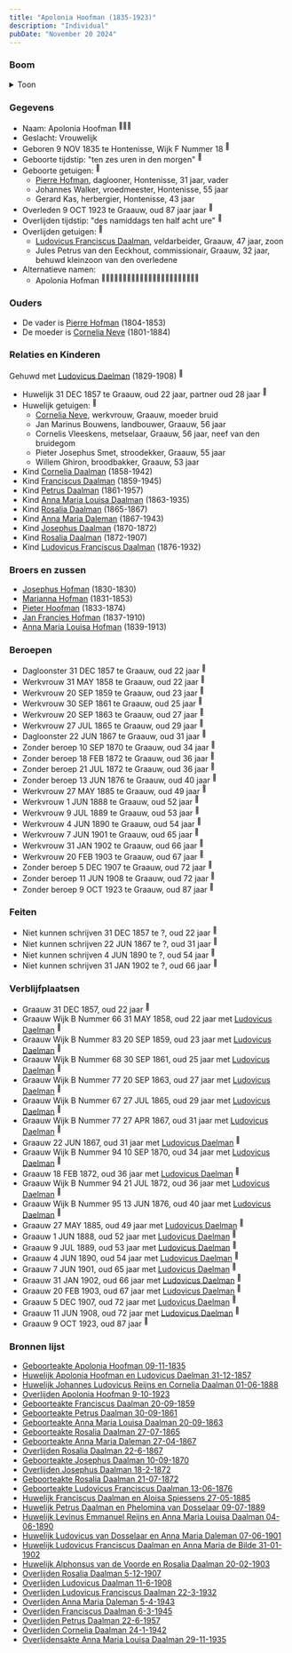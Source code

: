 ```yaml
---
title: "Apolonia Hoofman (1835-1923)"
description: "Individual"
pubDate: "November 20 2024"
---
```


### Boom
<details><summary>Toon</summary>

![test](https://www.plantuml.com/plantuml/svg/bPPTRzem58Rl_IkErejT8ILnGf8ALULpNTKFr7MJfccgJE92H68ZEsc5glxt6M8WDOoQE-pZOpz-t-CJBcL9H5aLEPBpZ2s880LCI3AV2bwnjCzpBg0KX4aLegn4iooba6GYoMdzcnQBSWa5BIPKo7fAbbHGNYuN53LsJN8Y9RmX0EXnaLBnECkIEQDITZe5oTZ51M3qZj1N6A-FagZE-3BEg10KhlXpGTWN81A-EuxZkG1dGpmAHZsrwTjpHlFq7Jhd4p9PFaruMURq_0BQC1hsm8qSN-Mpah9CIjfOBUTLdZyHbZubWaivuOf7fRaOxkv_gRm0mpT1IFMgo3HEdmj6yup07NsXEnnFuOnwGpp4Ht3KAitZRlRzb4LTT33igvp8tsFfdB_IDCtOTCKSm_NFExKEEskgaQ9oOZZBi-ciND8yvw-Ax1rfyLejlG9f_Ds4pbGJwr24DiTr5weUcBhw5JVCY61hukSgn5fS79naIWpt_KTrJQ_XoORifahvIvPK4WQ4vX_GOfiwyUgz8xNwgifbQL4YRYrtx4H7RS4R-u9mQulhxDjYLjU0aEOzFAzjKs3gjDlkxzLfaNs1-N3TNTt4ztGEK0OtX4qfIqcnOnkfFf1aibRPe0kjL7RWnt2yeekjwThgGWyhk61FvZ4jnI6Mo8O5RrZQ9pn5JtiUXCULwZ96u9O8vUCDhp9vmCxOgbzi8R4zf7vUyUfv4I9osW1xu98SgYwbXWrEgEv_iy89JjOiQeTx1ZPa6X35sGHoBO6wuuSFctyA5DGfiR_Vsg-vf8lPWPB2dar9kHktGiUQnetq5o7qzd3-QnQsqiRLPkrsjj1ctQjYPz-hNOSzqWQmRwKJrYKHjayfexeFu8PE-jEZlrokWtJ3tqteRjlIBTGOXyOuCiRnnp4sziEkCVQCCJR6FjATlFL7_L5AAVkx1T5Dr0n4I7SqCn0ZtKMC05wBi7hFPi15-bsP0G_f4ZS36EbgCmC-GfUguwb_ZVy0)
</details>

### Gegevens
- Naam: Apolonia Hoofman <sup><a href="../s00035/" style="text-decoration:none" title="Geboorteakte Apolonia Hoofman 09-11-1835 ">:link:</a><a href="../s00380/" style="text-decoration:none" title="Huwelijk Johannes Ludovicus Reijns en Cornelia Daalman 01-06-1888">:link:</a><a href="../s00407/" style="text-decoration:none" title="Overlijden Cornelia Daalman 24-1-1942">:link:</a></sup>
- Geslacht: Vrouwelijk
- Geboren 9 NOV 1835 te Hontenisse, Wijk F Nummer 18 <sup><a href="../s00035/" style="text-decoration:none" title="Geboorteakte Apolonia Hoofman 09-11-1835 ">:link:</a></sup>
- Geboorte tijdstip: "ten zes uren in den morgen" <sup><a href="../s00035/" style="text-decoration:none" title="Geboorteakte Apolonia Hoofman 09-11-1835 ">:link:</a></sup>
- Geboorte getuigen: <sup><a href="../s00035/" style="text-decoration:none" title="Geboorteakte Apolonia Hoofman 09-11-1835 ">:link:</a></sup>
  - [Pierre Hofman](../i00021/), daglooner, Hontenisse, 31 jaar, vader
  - Johannes Walker, vroedmeester, Hontenisse, 55 jaar
  - Gerard Kas, herbergier, Hontenisse, 43 jaar
- Overleden 9 OCT 1923 te Graauw, oud 87 jaar jaar <sup><a href="../s00036/" style="text-decoration:none" title="Overlijden Apolonia Hoofman 9-10-1923 ">:link:</a></sup>
- Overlijden tijdstip: "des namiddags ten half acht ure" <sup><a href="../s00036/" style="text-decoration:none" title="Overlijden Apolonia Hoofman 9-10-1923 ">:link:</a></sup>
- Overlijden getuigen: <sup><a href="../s00036/" style="text-decoration:none" title="Overlijden Apolonia Hoofman 9-10-1923 ">:link:</a></sup>
  - [Ludovicus Franciscus Daalman](../i00234/), veldarbeider, Graauw, 47 jaar, zoon
  - Jules Petrus van den Eeckhout, commissionair, Graauw, 32 jaar, behuwd kleinzoon van den overledene
- Alternatieve namen:
  - Apolonia Hofman <sup><a href="../s00381/" style="text-decoration:none" title="Geboorteakte Franciscus Daalman 20-09-1859">:link:</a><a href="../s00383/" style="text-decoration:none" title="Geboorteakte Petrus Daalman 30-09-1861">:link:</a><a href="../s00384/" style="text-decoration:none" title="Geboorteakte Anna Maria Louisa Daalman 20-09-1863">:link:</a><a href="../s00385/" style="text-decoration:none" title="Geboorteakte Rosalia Daalman 27-07-1865">:link:</a><a href="../s00386/" style="text-decoration:none" title="Geboorteakte Anna Maria Daleman 27-04-1867">:link:</a><a href="../s00387/" style="text-decoration:none" title="Overlijden Rosalia Daalman 22-6-1867">:link:</a><a href="../s00389/" style="text-decoration:none" title="Geboorteakte Josephus Daalman 10-09-1870">:link:</a><a href="../s00390/" style="text-decoration:none" title="Overlijden Josephus Daalman 18-2-1872">:link:</a><a href="../s00391/" style="text-decoration:none" title="Geboorteakte Rosalia Daalman 21-07-1872">:link:</a><a href="../s00392/" style="text-decoration:none" title="Geboorteakte Ludovicus Franciscus Daalman 13-06-1876">:link:</a><a href="../s00393/" style="text-decoration:none" title="Huwelijk Franciscus Daalman en Aloisa Spiessens 27-05-1885">:link:</a><a href="../s00395/" style="text-decoration:none" title="Huwelijk Petrus Daalman en Phelomina van Dosselaar 09-07-1889">:link:</a><a href="../s00396/" style="text-decoration:none" title="Huwelijk Levinus Emmanuel Reijns en Anna Maria Louisa Daalman 04-06-1890">:link:</a><a href="../s00397/" style="text-decoration:none" title="Huwelijk Ludovicus van Dosselaar en Anna Maria Daleman 07-06-1901">:link:</a><a href="../s00399/" style="text-decoration:none" title="Huwelijk Ludovicus Franciscus Daalman en Anna Maria de Bilde 31-01-1902">:link:</a><a href="../s00400/" style="text-decoration:none" title="Huwelijk Alphonsus van de Voorde en Rosalia Daalman 20-02-1903">:link:</a><a href="../s00401/" style="text-decoration:none" title="Overlijden Rosalia Daalman 5-12-1907">:link:</a><a href="../s00402/" style="text-decoration:none" title="Overlijden Ludovicus Daalman 11-6-1908">:link:</a><a href="../s00403/" style="text-decoration:none" title="Overlijden Ludovicus Franciscus Daalman 22-3-1932">:link:</a><a href="../s00404/" style="text-decoration:none" title="Overlijden Anna Maria Daleman 5-4-1943">:link:</a><a href="../s00405/" style="text-decoration:none" title="Overlijden Franciscus Daalman 6-3-1945">:link:</a><a href="../s00406/" style="text-decoration:none" title="Overlijden Petrus Daalman 22-6-1957">:link:</a><a href="../s00408/" style="text-decoration:none" title="Overlijdensakte Anna Maria Louisa Daalman 29-11-1935">:link:</a></sup>

### Ouders
- De vader is [Pierre Hofman](../i00021/) (1804-1853)
- De moeder is [Cornelia Neve](../i00022/) (1801-1884)

### Relaties en Kinderen

Gehuwd met [Ludovicus Daelman](../i00029/) (1829-1908) <sup><a href="../s00037/" style="text-decoration:none" title="Huwelijk Apolonia Hoofman en Ludovicus Daelman 31-12-1857 ">:link:</a></sup>
- Huwelijk 31 DEC 1857 te Graauw, oud 22 jaar, partner oud 28 jaar <sup><a href="../s00037/" style="text-decoration:none" title="Huwelijk Apolonia Hoofman en Ludovicus Daelman 31-12-1857 ">:link:</a></sup>
- Huwelijk getuigen:  <sup><a href="../s00037/" style="text-decoration:none" title="Huwelijk Apolonia Hoofman en Ludovicus Daelman 31-12-1857 ">:link:</a></sup>
  - [Cornelia Neve](../i00022/), werkvrouw, Graauw, moeder bruid
  - Jan Marinus Bouwens, landbouwer, Graauw, 56 jaar
  - Cornelis Vleeskens, metselaar, Graauw, 56 jaar, neef van den bruidegom
  - Pieter Josephus Smet, stroodekker, Graauw, 55 jaar
  - Willem Ghiron, broodbakker, Graauw, 53 jaar
- Kind [Cornelia Daalman](../i00226/) (1858-1942)
- Kind [Franciscus Daalman](../i00227/) (1859-1945)
- Kind [Petrus Daalman](../i00228/) (1861-1957)
- Kind [Anna Maria Louisa Daalman](../i00229/) (1863-1935)
- Kind [Rosalia Daalman](../i00230/) (1865-1867)
- Kind [Anna Maria Daleman](../i00231/) (1867-1943)
- Kind [Josephus Daalman](../i00232/) (1870-1872)
- Kind [Rosalia Daalman](../i00233/) (1872-1907)
- Kind [Ludovicus Franciscus Daalman](../i00234/) (1876-1932)

### Broers en zussen
- [Josephus Hofman](../i00033/) (1830-1830)
- [Marianna Hofman](../i00034/) (1831-1853)
- [Pieter Hoofman](../i00013/) (1833-1874)
- [Jan Francies Hofman](../i00035/) (1837-1910)
- [Anna Maria Louisa Hofman](../i00036/) (1839-1913)

### Beroepen
- Dagloonster 31 DEC 1857 te Graauw, oud 22 jaar <sup><a href="../s00037/" style="text-decoration:none" title="Huwelijk Apolonia Hoofman en Ludovicus Daelman 31-12-1857 ">:link:</a></sup>
- Werkvrouw 31 MAY 1858 te Graauw, oud 22 jaar <sup><a href="../s00379/" style="text-decoration:none" title="Geboorteakte Cornelia Daalman 31-05-1858">:link:</a></sup>
- Werkvrouw 20 SEP 1859 te Graauw, oud 23 jaar <sup><a href="../s00381/" style="text-decoration:none" title="Geboorteakte Franciscus Daalman 20-09-1859">:link:</a></sup>
- Werkvrouw 30 SEP 1861 te Graauw, oud 25 jaar <sup><a href="../s00383/" style="text-decoration:none" title="Geboorteakte Petrus Daalman 30-09-1861">:link:</a></sup>
- Werkvrouw 20 SEP 1863 te Graauw, oud 27 jaar <sup><a href="../s00384/" style="text-decoration:none" title="Geboorteakte Anna Maria Louisa Daalman 20-09-1863">:link:</a></sup>
- Werkvrouw 27 JUL 1865 te Graauw, oud 29 jaar <sup><a href="../s00385/" style="text-decoration:none" title="Geboorteakte Rosalia Daalman 27-07-1865">:link:</a></sup>
- Dagloonster 22 JUN 1867 te Graauw, oud 31 jaar <sup><a href="../s00387/" style="text-decoration:none" title="Overlijden Rosalia Daalman 22-6-1867">:link:</a></sup>
- Zonder beroep 10 SEP 1870 te Graauw, oud 34 jaar <sup><a href="../s00389/" style="text-decoration:none" title="Geboorteakte Josephus Daalman 10-09-1870">:link:</a></sup>
- Zonder beroep 18 FEB 1872 te Graauw, oud 36 jaar <sup><a href="../s00390/" style="text-decoration:none" title="Overlijden Josephus Daalman 18-2-1872">:link:</a></sup>
- Zonder beroep 21 JUL 1872 te Graauw, oud 36 jaar <sup><a href="../s00391/" style="text-decoration:none" title="Geboorteakte Rosalia Daalman 21-07-1872">:link:</a></sup>
- Zonder beroep 13 JUN 1876 te Graauw, oud 40 jaar <sup><a href="../s00392/" style="text-decoration:none" title="Geboorteakte Ludovicus Franciscus Daalman 13-06-1876">:link:</a></sup>
- Werkvrouw 27 MAY 1885 te Graauw, oud 49 jaar <sup><a href="../s00393/" style="text-decoration:none" title="Huwelijk Franciscus Daalman en Aloisa Spiessens 27-05-1885">:link:</a></sup>
- Werkvrouw 1 JUN 1888 te Graauw, oud 52 jaar <sup><a href="../s00380/" style="text-decoration:none" title="Huwelijk Johannes Ludovicus Reijns en Cornelia Daalman 01-06-1888">:link:</a></sup>
- Werkvrouw 9 JUL 1889 te Graauw, oud 53 jaar <sup><a href="../s00395/" style="text-decoration:none" title="Huwelijk Petrus Daalman en Phelomina van Dosselaar 09-07-1889">:link:</a></sup>
- Werkvrouw 4 JUN 1890 te Graauw, oud 54 jaar <sup><a href="../s00396/" style="text-decoration:none" title="Huwelijk Levinus Emmanuel Reijns en Anna Maria Louisa Daalman 04-06-1890">:link:</a></sup>
- Werkvrouw 7 JUN 1901 te Graauw, oud 65 jaar <sup><a href="../s00397/" style="text-decoration:none" title="Huwelijk Ludovicus van Dosselaar en Anna Maria Daleman 07-06-1901">:link:</a></sup>
- Werkvrouw 31 JAN 1902 te Graauw, oud 66 jaar <sup><a href="../s00399/" style="text-decoration:none" title="Huwelijk Ludovicus Franciscus Daalman en Anna Maria de Bilde 31-01-1902">:link:</a></sup>
- Werkvrouw 20 FEB 1903 te Graauw, oud 67 jaar <sup><a href="../s00400/" style="text-decoration:none" title="Huwelijk Alphonsus van de Voorde en Rosalia Daalman 20-02-1903">:link:</a></sup>
- Zonder beroep 5 DEC 1907 te Graauw, oud 72 jaar <sup><a href="../s00401/" style="text-decoration:none" title="Overlijden Rosalia Daalman 5-12-1907">:link:</a></sup>
- Zonder beroep 11 JUN 1908 te Graauw, oud 72 jaar <sup><a href="../s00402/" style="text-decoration:none" title="Overlijden Ludovicus Daalman 11-6-1908">:link:</a></sup>
- Zonder beroep 9 OCT 1923 te Graauw, oud 87 jaar <sup><a href="../s00036/" style="text-decoration:none" title="Overlijden Apolonia Hoofman 9-10-1923 ">:link:</a></sup>

### Feiten
- Niet kunnen schrijven 31 DEC 1857 te ?, oud 22 jaar <sup><a href="../s00037/" style="text-decoration:none" title="Huwelijk Apolonia Hoofman en Ludovicus Daelman 31-12-1857 ">:link:</a></sup>
- Niet kunnen schrijven 22 JUN 1867 te ?, oud 31 jaar <sup><a href="../s00387/" style="text-decoration:none" title="Overlijden Rosalia Daalman 22-6-1867">:link:</a></sup>
- Niet kunnen schrijven 4 JUN 1890 te ?, oud 54 jaar <sup><a href="../s00396/" style="text-decoration:none" title="Huwelijk Levinus Emmanuel Reijns en Anna Maria Louisa Daalman 04-06-1890">:link:</a></sup>
- Niet kunnen schrijven 31 JAN 1902 te ?, oud 66 jaar <sup><a href="../s00399/" style="text-decoration:none" title="Huwelijk Ludovicus Franciscus Daalman en Anna Maria de Bilde 31-01-1902">:link:</a></sup>

### Verblijfplaatsen
- Graauw  31 DEC 1857, oud 22 jaar  <sup><a href="../s00037/" style="text-decoration:none" title="Huwelijk Apolonia Hoofman en Ludovicus Daelman 31-12-1857 ">:link:</a></sup>
- Graauw Wijk B Nummer 66 31 MAY 1858, oud 22 jaar met [Ludovicus Daelman](../i00029/) <sup><a href="../s00379/" style="text-decoration:none" title="Geboorteakte Cornelia Daalman 31-05-1858">:link:</a></sup>
- Graauw Wijk B Nummer 83 20 SEP 1859, oud 23 jaar met [Ludovicus Daelman](../i00029/) <sup><a href="../s00381/" style="text-decoration:none" title="Geboorteakte Franciscus Daalman 20-09-1859">:link:</a></sup>
- Graauw Wijk B Nummer 68 30 SEP 1861, oud 25 jaar met [Ludovicus Daelman](../i00029/) <sup><a href="../s00383/" style="text-decoration:none" title="Geboorteakte Petrus Daalman 30-09-1861">:link:</a></sup>
- Graauw Wijk B Nummer 77 20 SEP 1863, oud 27 jaar met [Ludovicus Daelman](../i00029/) <sup><a href="../s00384/" style="text-decoration:none" title="Geboorteakte Anna Maria Louisa Daalman 20-09-1863">:link:</a></sup>
- Graauw Wijk B Nummer 67 27 JUL 1865, oud 29 jaar met [Ludovicus Daelman](../i00029/) <sup><a href="../s00385/" style="text-decoration:none" title="Geboorteakte Rosalia Daalman 27-07-1865">:link:</a></sup>
- Graauw Wijk B Nummer 77 27 APR 1867, oud 31 jaar met [Ludovicus Daelman](../i00029/) <sup><a href="../s00386/" style="text-decoration:none" title="Geboorteakte Anna Maria Daleman 27-04-1867">:link:</a></sup>
- Graauw  22 JUN 1867, oud 31 jaar met [Ludovicus Daelman](../i00029/) <sup><a href="../s00387/" style="text-decoration:none" title="Overlijden Rosalia Daalman 22-6-1867">:link:</a></sup>
- Graauw Wijk B Nummer 94 10 SEP 1870, oud 34 jaar met [Ludovicus Daelman](../i00029/) <sup><a href="../s00389/" style="text-decoration:none" title="Geboorteakte Josephus Daalman 10-09-1870">:link:</a></sup>
- Graauw  18 FEB 1872, oud 36 jaar met [Ludovicus Daelman](../i00029/) <sup><a href="../s00390/" style="text-decoration:none" title="Overlijden Josephus Daalman 18-2-1872">:link:</a></sup>
- Graauw Wijk B Nummer 94 21 JUL 1872, oud 36 jaar met [Ludovicus Daelman](../i00029/) <sup><a href="../s00391/" style="text-decoration:none" title="Geboorteakte Rosalia Daalman 21-07-1872">:link:</a></sup>
- Graauw Wijk B Nummer 95 13 JUN 1876, oud 40 jaar met [Ludovicus Daelman](../i00029/) <sup><a href="../s00392/" style="text-decoration:none" title="Geboorteakte Ludovicus Franciscus Daalman 13-06-1876">:link:</a></sup>
- Graauw  27 MAY 1885, oud 49 jaar met [Ludovicus Daelman](../i00029/) <sup><a href="../s00393/" style="text-decoration:none" title="Huwelijk Franciscus Daalman en Aloisa Spiessens 27-05-1885">:link:</a></sup>
- Graauw  1 JUN 1888, oud 52 jaar met [Ludovicus Daelman](../i00029/) <sup><a href="../s00380/" style="text-decoration:none" title="Huwelijk Johannes Ludovicus Reijns en Cornelia Daalman 01-06-1888">:link:</a></sup>
- Graauw  9 JUL 1889, oud 53 jaar met [Ludovicus Daelman](../i00029/) <sup><a href="../s00395/" style="text-decoration:none" title="Huwelijk Petrus Daalman en Phelomina van Dosselaar 09-07-1889">:link:</a></sup>
- Graauw  4 JUN 1890, oud 54 jaar met [Ludovicus Daelman](../i00029/) <sup><a href="../s00396/" style="text-decoration:none" title="Huwelijk Levinus Emmanuel Reijns en Anna Maria Louisa Daalman 04-06-1890">:link:</a></sup>
- Graauw  7 JUN 1901, oud 65 jaar met [Ludovicus Daelman](../i00029/) <sup><a href="../s00397/" style="text-decoration:none" title="Huwelijk Ludovicus van Dosselaar en Anna Maria Daleman 07-06-1901">:link:</a></sup>
- Graauw  31 JAN 1902, oud 66 jaar met [Ludovicus Daelman](../i00029/) <sup><a href="../s00399/" style="text-decoration:none" title="Huwelijk Ludovicus Franciscus Daalman en Anna Maria de Bilde 31-01-1902">:link:</a></sup>
- Graauw  20 FEB 1903, oud 67 jaar met [Ludovicus Daelman](../i00029/) <sup><a href="../s00400/" style="text-decoration:none" title="Huwelijk Alphonsus van de Voorde en Rosalia Daalman 20-02-1903">:link:</a></sup>
- Graauw  5 DEC 1907, oud 72 jaar met [Ludovicus Daelman](../i00029/) <sup><a href="../s00401/" style="text-decoration:none" title="Overlijden Rosalia Daalman 5-12-1907">:link:</a></sup>
- Graauw  11 JUN 1908, oud 72 jaar met [Ludovicus Daelman](../i00029/) <sup><a href="../s00402/" style="text-decoration:none" title="Overlijden Ludovicus Daalman 11-6-1908">:link:</a></sup>
- Graauw  9 OCT 1923, oud 87 jaar  <sup><a href="../s00036/" style="text-decoration:none" title="Overlijden Apolonia Hoofman 9-10-1923 ">:link:</a></sup>

### Bronnen lijst
- [Geboorteakte Apolonia Hoofman 09-11-1835 ](../s00035/)
- [Huwelijk Apolonia Hoofman en Ludovicus Daelman 31-12-1857 ](../s00037/)
- [Huwelijk Johannes Ludovicus Reijns en Cornelia Daalman 01-06-1888](../s00380/)
- [Overlijden Apolonia Hoofman 9-10-1923 ](../s00036/)
- [Geboorteakte Franciscus Daalman 20-09-1859](../s00381/)
- [Geboorteakte Petrus Daalman 30-09-1861](../s00383/)
- [Geboorteakte Anna Maria Louisa Daalman 20-09-1863](../s00384/)
- [Geboorteakte Rosalia Daalman 27-07-1865](../s00385/)
- [Geboorteakte Anna Maria Daleman 27-04-1867](../s00386/)
- [Overlijden Rosalia Daalman 22-6-1867](../s00387/)
- [Geboorteakte Josephus Daalman 10-09-1870](../s00389/)
- [Overlijden Josephus Daalman 18-2-1872](../s00390/)
- [Geboorteakte Rosalia Daalman 21-07-1872](../s00391/)
- [Geboorteakte Ludovicus Franciscus Daalman 13-06-1876](../s00392/)
- [Huwelijk Franciscus Daalman en Aloisa Spiessens 27-05-1885](../s00393/)
- [Huwelijk Petrus Daalman en Phelomina van Dosselaar 09-07-1889](../s00395/)
- [Huwelijk Levinus Emmanuel Reijns en Anna Maria Louisa Daalman 04-06-1890](../s00396/)
- [Huwelijk Ludovicus van Dosselaar en Anna Maria Daleman 07-06-1901](../s00397/)
- [Huwelijk Ludovicus Franciscus Daalman en Anna Maria de Bilde 31-01-1902](../s00399/)
- [Huwelijk Alphonsus van de Voorde en Rosalia Daalman 20-02-1903](../s00400/)
- [Overlijden Rosalia Daalman 5-12-1907](../s00401/)
- [Overlijden Ludovicus Daalman 11-6-1908](../s00402/)
- [Overlijden Ludovicus Franciscus Daalman 22-3-1932](../s00403/)
- [Overlijden Anna Maria Daleman 5-4-1943](../s00404/)
- [Overlijden Franciscus Daalman 6-3-1945](../s00405/)
- [Overlijden Petrus Daalman 22-6-1957](../s00406/)
- [Overlijden Cornelia Daalman 24-1-1942](../s00407/)
- [Overlijdensakte Anna Maria Louisa Daalman 29-11-1935](../s00408/)
